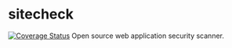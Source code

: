 # sitecheck
[![Coverage Status](https://coveralls.io/repos/github/gbaudhuin/sitecheck/badge.svg?branch=master)](https://coveralls.io/github/gbaudhuin/sitecheck?branch=master)
Open source web application security scanner. 
